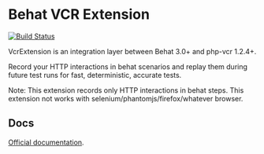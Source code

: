 Behat VCR Extension
===================

[![Build Status](https://travis-ci.org/aaa2000/behat-vcr-extension.svg?branch=master)](https://travis-ci.org/aaa2000/behat-vcr-extension)

VcrExtension is an integration layer between Behat 3.0+ and php-vcr 1.2.4+.

Record your HTTP interactions in behat scenarios and replay them during future test runs for fast, deterministic, 
accurate tests.

Note: This extension records only HTTP interactions in behat steps. This extension not works with selenium/phantomjs/firefox/whatever browser.

## Docs

[Official documentation](doc/index.rst).


